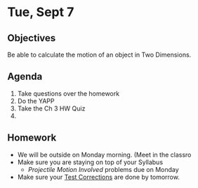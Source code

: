 Tue, Sept 7
=========  

Objectives
------------
Be able to calculate the motion of an object in Two Dimensions.

Agenda  
---------  

1. Take questions over the homework
2. Do the YAPP
3. Take the Ch 3 HW Quiz
4. 


Homework
-------------  

- We will be outside on Monday morning.  (Meet in the classro
- Make sure you are staying on top of your Syllabus
	-  *Projectile Motion Involved* problems due on Monday
- Make sure your [Test Corrections][correct] are done by tomorrow.


[correct]: https://avon.schoology.com/assignment/5144957009/
<!--stackedit_data:
eyJoaXN0b3J5IjpbNTUyMjU0NjIxLC0xOTc2MDI1ODc3LC0xOT
U4MTU3NzMwLDM4MjQ3OTA2MywtMTUxMDA5MjA3NCwyMDQyOTcw
NTY1LC04ODQ5OTEzNDIsLTM0ODg0MjM5MywtOTY5Mzc1OTA2LD
M4MzU2ODAyOSwtMTE5NDAzODY0Nyw3NzExMDkwMTksLTIwOTk3
NzUyMjUsLTE4NDcwOTUyMzAsMTk1OTIxNzE3Myw1Nzg4NTEzMz
gsLTE5Nzc2MDA2NDUsLTE0NjE3MjE2NDcsLTEyOTYxNTE1MDgs
LTExMzk3NjU5MzZdfQ==
-->